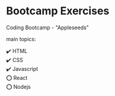 # Bootcamp Exercises

Coding Bootcamp - "Appleseeds"

main topics:

✔️ HTML<br />
✔️ CSS<br />
✔️ Javascript<br />
⭕ React<br />
⭕ Nodejs

